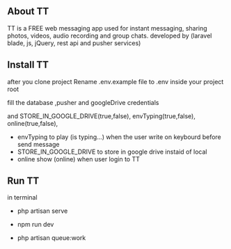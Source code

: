 

## About TT
TT is a FREE web messaging app used for instant messaging, sharing photos, videos, audio recording and group chats.
developed by (laravel blade, js, jQuery, rest api and pusher services)

## Install TT
 after you clone project Rename .env.example file to .env inside your project root
 
 fill the database ,pusher and googleDrive credentials 
 
 and STORE_IN_GOOGLE_DRIVE(true,false), envTyping(true,false), online(true,false),
- envTyping to play (is typing...)  when the user write on keybourd before send message 
- STORE_IN_GOOGLE_DRIVE to store in google drive instaid of local 
- online show (online) when user login to TT


## Run TT
in terminal
- php artisan serve 

- npm run dev

- php artisan queue:work
